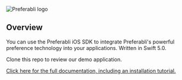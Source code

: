 ![Preferabli logo](https://s3.amazonaws.com/winering-production/1ba338a299a0f489e9ceee6bc61bcac4)

## Overview

You can use the Preferabli iOS SDK to integrate Preferabli's powerful preference technology into your applications. Written in Swift 5.0. 

Clone this repo to review our demo application.

[Click here for the full documentation, including an installation tutorial.](https://nick-docs.preferabli.com/documentation/preferablidatasdk)
